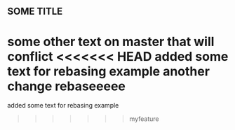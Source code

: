 ## SOME TITLE
some other text on master that will conflict
<<<<<<< HEAD
added some text for rebasing example
another change rebaseeeee
=======
added some text for rebasing example
>>>>>>> myfeature

